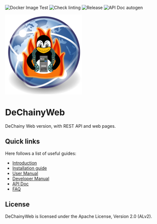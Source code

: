![Docker Image Test](https://github.com/dechainers/dechainy_web/workflows/Docker%20Image%20Test/badge.svg)
![Check linting](https://github.com/dechainers/dechainy_web/workflows/Check%20linting/badge.svg)
![Release](https://github.com/dechainers/dechainy_web/workflows/Release/badge.svg)
![API Doc autogen](https://github.com/dechainers/dechainy_web/workflows/API%20Doc%20autogen/badge.svg)

![DeChainyWeb Logo](docs/logo.png)

# DeChainyWeb

DeChainy Web version, with REST API and web pages.

## Quick links

Here follows a list of useful guides:

* [Introduction](docs/README.md)
* [Installation guide](docs/installation.md)
* [User Manual](docs/reference_guide.md)
* [Developer Manual](docs/developers.md)
* [API Doc](docs/api)
* [FAQ](docs/faq.md)

## License

DeChainyWeb is licensed under the Apache License, Version 2.0 (ALv2).
